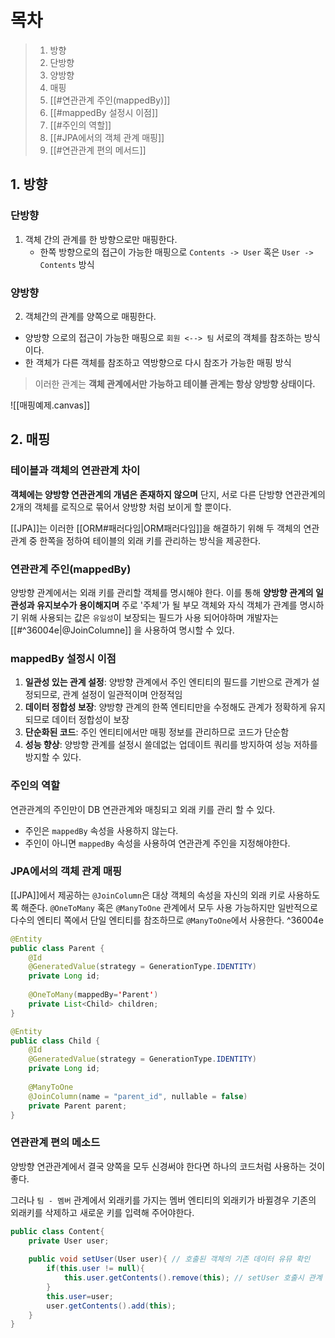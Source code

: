 # 목차
> 1. 방향
> 	1. 단방향
> 	2. 양방향
> 2. 매핑
> 	1. [[#연관관계 주인(mappedBy)]]
> 	2. [[#mappedBy 설정시 이점]]
> 	3. [[#주인의 역할]]
> 	4. [[#JPA에서의 객체 관계 매핑]]
> 	5. [[#연관관계 편의 메서드]]

## 1. 방향
### 단방향
1. 객체 간의 관계를 한 방향으로만 매핑한다.
	- 한쪽 방향으로의 접근이 가능한 매핑으로 `Contents -> User` 혹은 `User -> Contents` 방식
### 양방향
2. 객체간의 관계를 양쪽으로 매핑한다.
  - 양방향 으로의 접근이 가능한 매핑으로 `회원 <--> 팀` 서로의 객체를 참조하는 방식이다.
  - 한 객체가 다른 객체를 참조하고 역방향으로 다시 참조가 가능한 매핑 방식

> 이러한 관계는 **객체 관계에서만 가능하고 테이블 관계는 항상 양방향 상태이다.**

![[매핑예제.canvas]]
## 2. 매핑

### 테이블과 객체의 연관관계 차이

**객체에는 양방향 연관관계의 개념은 존재하지 않으며** 단지, 서로 다른 단방향 연관관계의 2개의 객체를 로직으로 묶어서 양방향 처럼 보이게 할 뿐이다.

[[JPA]]는 이러한 [[ORM#패러다임|ORM패러다임]]을 해결하기 위해 두 객체의 연관관계 중 한쪽을 정하여 테이블의 외래 키를 관리하는 방식을 제공한다. 

### 연관관계 주인(mappedBy)

양방향 관계에서는 외래 키를 관리할 객체를 명시해야 한다.
이를 통해 **양방향 관계의 일관성과 유지보수가 용이해지며** 주로 '주체'가 될 부모 객체와 자식 객체가 관계를 명시하기 위해 사용되는 값은 `유일성`이 보장되는 필드가 사용 되어야하며 개발자는 [[#^36004e|@JoinColumne]] 을 사용하여 명시할 수 있다.
### mappedBy 설정시 이점
1. **일관성 있는 관계 설정**: 양방향 관계에서 주인 엔티티의 필드를 기반으로 관계가 설정되므로, 관계 설정이 일관적이며 안정적임 
2. **데이터 정합성 보장**: 양방향 관계의 한쪽 엔티티만을 수정해도 관계가 정확하게 유지되므로 데이터 정합성이 보장
4. **단순화된 코드**: 주인 엔티티에서만 매핑 정보를 관리하므로 코드가 단순함 
5. **성능 향상**: 양방향 관계를 설정시 쓸데없는 업데이트 쿼리를 방지하여 성능 저하를 방지할 수 있다.

### 주인의 역할
연관관계의 주인만이 DB 연관관계와 매칭되고 외래 키를 관리 할 수 있다.

- 주인은 `mappedBy` 속성을 사용하지 않는다.
- 주인이 아니면 `mappedBy` 속성을 사용하여 연관관계 주인을 지정해야한다.

### JPA에서의 객체 관계 매핑

[[JPA]]에서 제공하는 `@JoinColumn`은 대상 객체의 속성을 자신의 외래 키로 사용하도록 해준다.
`@OneToMany` 혹은 `@ManyToOne` 관계에서 모두 사용 가능하지만 일반적으로 다수의 엔티티 쪽에서 단일 엔티티를 참조하므로 `@ManyToOne`에서 사용한다. ^36004e
```java
@Entity
public class Parent {
    @Id
    @GeneratedValue(strategy = GenerationType.IDENTITY)
    private Long id;
        
    @OneToMany(mappedBy='Parent')
    private List<Child> children;
}

@Entity
public class Child {
    @Id
    @GeneratedValue(strategy = GenerationType.IDENTITY)
    private Long id;
        
    @ManyToOne
    @JoinColumn(name = "parent_id", nullable = false)
    private Parent parent;
}
```
### 연관관계 편의 메소드
양방향 연관관계에서 결국 양쪽을 모두 신경써야 한다면 하나의 코드처럼 사용하는 것이 좋다.

그러나 `팀 - 멤버` 관계에서 외래키를 가지는 멤버 엔티티의 외래키가 바뀔경우 기존의 외래키를 삭제하고 
새로운 키를 입력해 주어야한다. 

```java
public class Content{
    private User user;
    
    public void setUser(User user){ // 호출된 객체의 기존 데이터 유뮤 확인
        if(this.user != null){
            this.user.getContents().remove(this); // setUser 호출시 관계 갱신
        }
        this.user=user;
        user.getContents().add(this);
    }
}
```
